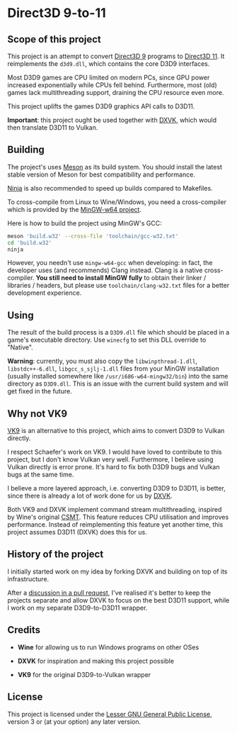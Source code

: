 # Direct3D 9-to-11

## Scope of this project

This project is an attempt to convert [Direct3D 9](https://en.wikipedia.org/wiki/Direct3D#Direct3D_9) programs
to [Direct3D 11](https://en.wikipedia.org/wiki/Direct3D#Direct3D_11).
It reimplements the `d3d9.dll`, which contains the core D3D9 interfaces.

Most D3D9 games are CPU limited on modern PCs, since GPU power increased exponentially while CPUs fell behind.
Furthermore, most (old) games lack multithreading support, draining the CPU resource even more.

This project uplifts the games D3D9 graphics API calls to D3D11.

**Important**: this project ought be used together with [DXVK](https://github.com/doitsujin/dxvk/), which would then translate D3D11 to Vulkan.

## Building

The project's uses [Meson](https://mesonbuild.com/) as its build system.
You should install the latest stable version of Meson for best compatibility and performance.

[Ninja](https://ninja-build.org/) is also recommended to speed up builds compared to Makefiles.

To cross-compile from Linux to Wine/Windows, you need a cross-compiler which is provided by the [MinGW-w64 project](http://mingw-w64.org/doku.php).

Here is how to build the project using MinGW's GCC:

```sh
meson 'build.w32' --cross-file 'toolchain/gcc-w32.txt'
cd 'build.w32'
ninja
```

However, you needn't use `mingw-w64-gcc` when developing: in fact, the developer uses (and recommends) Clang instead.
Clang is a native cross-compiler. **You still need to install MinGW fully** to obtain their linker / libraries / headers,
but please use `toolchain/clang-w32.txt` files for a better development experience.

## Using

The result of the build process is a `D3D9.dll` file which should be placed in a game's executable directory.
Use `winecfg` to set this DLL override to "Native".

**Warning**: currently, you must also copy the `libwinpthread-1.dll`, `libstdc++-6.dll`, `libgcc_s_sjlj-1.dll` files from your MinGW installation
(usually installed somewhere like `/usr/i686-w64-mingw32/bin`) into the same directory as `D3D9.dll`.
This is an issue with the current build system and will get fixed in the future.

## Why not VK9

[VK9](https://github.com/disks86/VK9) is an alternative to this project, which aims to convert D3D9 to Vulkan directly.

I respect Schaefer's work on VK9.
I would have loved to contribute to this project, but I don't know Vulkan very well.
Furthermore, I believe using Vulkan directly is error prone. It's hard to fix both D3D9 bugs and Vulkan bugs at the same time.

I believe a more layered approach, i.e. converting D3D9 to D3D11, is better,
since there is already a lot of work done for us by [DXVK](https://github.com/doitsujin/dxvk/).

Both VK9 and DXVK implement command stream multithreading, inspired by Wine's original [CSMT](https://github.com/wine-compholio/wine-staging/wiki/CSMT).
This feature reduces CPU utilisation and improves performance.
Instead of reimplementing this feature yet another time, this project assumes D3D11 (DXVK) does this for us.

## History of the project

I initially started work on my idea by forking DXVK and building on top of its infrastructure.

After a [discussion in a pull request](https://github.com/doitsujin/dxvk/pull/541),
I've realised it's better to keep the projects separate and allow DXVK to focus on the best D3D11 support,
while I work on my separate D3D9-to-D3D11 wrapper.

## Credits

- **Wine** for allowing us to run Windows programs on other OSes

- **DXVK** for inspiration and making this project possible

- **VK9** for the original D3D9-to-Vulkan wrapper

## License

This project is licensed under the [Lesser GNU General Public License](LICENSE),
version 3 or (at your option) any later version.
